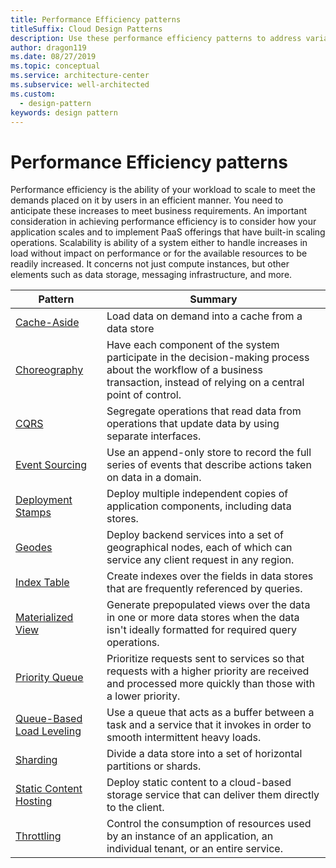 ```yaml
---
title: Performance Efficiency patterns
titleSuffix: Cloud Design Patterns
description: Use these performance efficiency patterns to address variable workloads and peaks in activity for cloud applications.
author: dragon119
ms.date: 08/27/2019
ms.topic: conceptual
ms.service: architecture-center
ms.subservice: well-architected
ms.custom:
  - design-pattern
keywords: design pattern
---
```


# Performance Efficiency patterns

Performance efficiency is the ability of your workload to scale to meet the demands placed on it by users in an efficient manner. You need to anticipate these increases to meet business requirements. An important consideration in achieving performance efficiency is to consider how your application scales and to implement PaaS offerings that have built-in scaling operations. Scalability is ability of a system either to handle increases in load without impact on performance or for the available resources to be readily increased. It concerns not just compute instances, but other elements such as data storage, messaging infrastructure, and more. 

|                           Pattern                            |                                                                        Summary                                                                         |
|--------------------------------------------------------------|--------------------------------------------------------------------------------------------------------------------------------------------------------|
|               [Cache-Aside](https://docs.microsoft.com/azure/architecture/patterns/cache-aside)               |                                                   Load data on demand into a cache from a data store                                                   |
| [Choreography](https://docs.microsoft.com/azure/architecture/patterns/choreography) | Have each component of the system participate in the decision-making process about the workflow of a business transaction, instead of relying on a central point of control. |
|                      [CQRS](https://docs.microsoft.com/azure/architecture/patterns/cqrs)                      |                           Segregate operations that read data from operations that update data by using separate interfaces.                           |
|            [Event Sourcing](https://docs.microsoft.com/azure/architecture/patterns/event-sourcing)            |                     Use an append-only store to record the full series of events that describe actions taken on data in a domain.                      |
|         [Deployment Stamps](https://docs.microsoft.com/azure/architecture/patterns/deployment-stamp)          |                                      Deploy multiple independent copies of application components, including data stores.                              |
| [Geodes](https://docs.microsoft.com/azure/architecture/patterns/geodes) | Deploy backend services into a set of geographical nodes, each of which can service any client request in any region. |
|               [Index Table](https://docs.microsoft.com/azure/architecture/patterns/index-table)               |                                Create indexes over the fields in data stores that are frequently referenced by queries.                                |
|         [Materialized View](https://docs.microsoft.com/azure/architecture/patterns/materialized-view)         |       Generate prepopulated views over the data in one or more data stores when the data isn't ideally formatted for required query operations.        |
|            [Priority Queue](https://docs.microsoft.com/azure/architecture/patterns/priority-queue)            | Prioritize requests sent to services so that requests with a higher priority are received and processed more quickly than those with a lower priority. |
| [Queue-Based Load Leveling](https://docs.microsoft.com/azure/architecture/patterns/queue-based-load-leveling) |              Use a queue that acts as a buffer between a task and a service that it invokes in order to smooth intermittent heavy loads.               |
|                  [Sharding](https://docs.microsoft.com/azure/architecture/patterns/sharding)                  |                                           Divide a data store into a set of horizontal partitions or shards.                                           |
|    [Static Content Hosting](https://docs.microsoft.com/azure/architecture/patterns/static-content-hosting)    |                          Deploy static content to a cloud-based storage service that can deliver them directly to the client.                          |
|                [Throttling](https://docs.microsoft.com/azure/architecture/patterns/throttling)                |                Control the consumption of resources used by an instance of an application, an individual tenant, or an entire service.                 |
